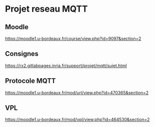 # Projet reseau MQTT

## Moodle

<https://moodle1.u-bordeaux.fr/course/view.php?id=9097&section=2>

## Consignes

<https://rx2.gitlabpages.inria.fr/support/projet/mqtt/sujet.html>

## Protocole MQTT

<https://moodle1.u-bordeaux.fr/mod/url/view.php?id=470365&section=2>

## VPL

<https://moodle1.u-bordeaux.fr/mod/vpl/view.php?id=464530&section=2>